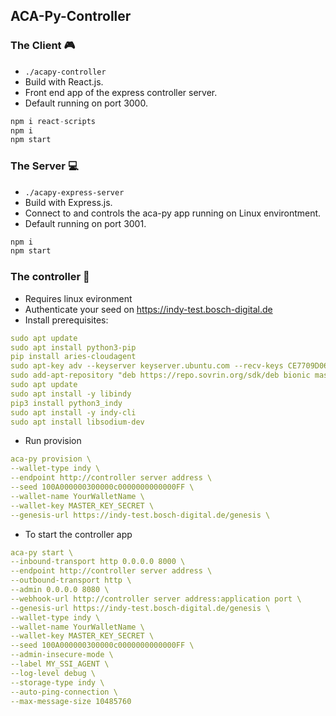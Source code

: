 ## ACA-Py-Controller


### The Client :video_game:
- `./acapy-controller`
- Build with React.js.
- Front end app of the express controller server.
- Default running on port 3000.
```haskell
npm i react-scripts
npm i
npm start
```
### The Server :computer:
- `./acapy-express-server`
- Build with Express.js.
- Connect to and controls the aca-py app running on Linux environtment.
- Default running on port 3001.
```haskell
npm i
npm start
```

### The controller :stars:
- Requires linux evironment
- Authenticate your seed on https://indy-test.bosch-digital.de
- Install prerequisites:
```yaml 
sudo apt update
sudo apt install python3-pip
pip install aries-cloudagent
sudo apt-key adv --keyserver keyserver.ubuntu.com --recv-keys CE7709D068DB5E88
sudo add-apt-repository "deb https://repo.sovrin.org/sdk/deb bionic master"
sudo apt update
sudo apt install -y libindy
pip3 install python3_indy
sudo apt install -y indy-cli
sudo apt install libsodium-dev
```



- Run provision
```yaml  
aca-py provision \
--wallet-type indy \
--endpoint http://controller server address \
--seed 100A000000300000c0000000000000FF \
--wallet-name YourWalletName \
--wallet-key MASTER_KEY_SECRET \
--genesis-url https://indy-test.bosch-digital.de/genesis \ 
```


- To start the controller app
```yaml 
aca-py start \
--inbound-transport http 0.0.0.0 8000 \
--endpoint http://controller server address \
--outbound-transport http \
--admin 0.0.0.0 8080 \
--webhook-url http://controller server address:application port \
--genesis-url https://indy-test.bosch-digital.de/genesis \
--wallet-type indy \
--wallet-name YourWalletName \
--wallet-key MASTER_KEY_SECRET \
--seed 100A000000300000c0000000000000FF \
--admin-insecure-mode \
--label MY_SSI_AGENT \
--log-level debug \
--storage-type indy \
--auto-ping-connection \
--max-message-size 10485760 
```